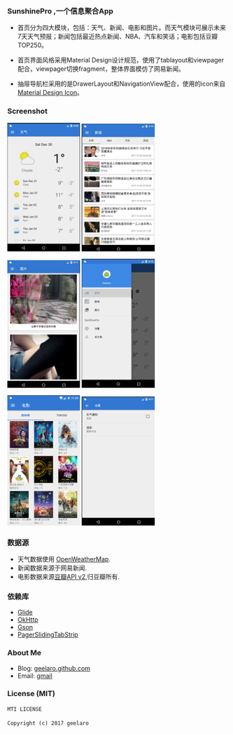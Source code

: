 ### SunshinePro ,一个信息聚合App

- 首页分为四大模块，包括：天气、新闻、电影和图片。而天气模块可展示未来7天天气预报；新闻包括最近热点新闻、NBA、汽车和笑话；电影包括豆瓣TOP250。

- 首页界面风格采用Material Design设计规范，使用了tablayout和viewpager配合，viewpager切换fragment，整体界面模仿了网易新闻。

- 抽屉导航栏采用的是DrawerLayout和NavigationView配合，使用的icon来自[Material Design Icon](https://design.google.com/icons/index.html)。

### Screenshot

<a href="screenshot/weather.png"><img src="screenshot/weather.png" width="33%"/></a> <a href="screenshot/news.png"><img src="screenshot/news.png" width="33%"/></a>

<a href="screenshot/images.png"><img src="screenshot/images.png" width="33%"/></a> <a href="screenshot/nav.png"><img src="screenshot/nav.png" width="33%"/></a>

<a href="screenshot/movies.png"><img src="screenshot/movies.png" width="33%"/></a> <a href="screenshot/settings.png"><img src="screenshot/settings.png" width="33%"/></a>


### 数据源
- 天气数据使用 [OpenWeatherMap](http://openweathermap.org/).
- 新闻数据来源于网易新闻.
- 电影数据来源[豆瓣API v2](https://developers.douban.com/wiki/?title=api_v2),归豆瓣所有.

### 依赖库
- [Glide](https://github.com/bumptech/glide)
- [OkHttp](https://github.com/square/okhttp)
- [Gson](https://github.com/google/gson)
- [PagerSlidingTabStrip](https://github.com/astuetz/PagerSlidingTabStrip)

### About Me
- Blog: [geelaro.github.com](http://geelaro.github.com)
- Email: [gmail](mailto:geelaro.li@gmail.com)

### License (MIT)

```
MTI LICENSE

Copyright (c) 2017 geelaro
```
